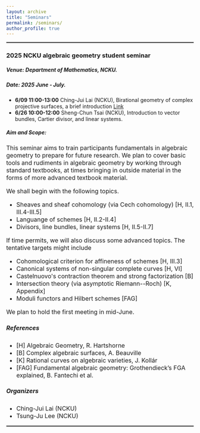 ```yaml
---
layout: archive
title: "Seminars"
permalink: /seminars/
author_profile: true
---
```


<hr style="border:1.5px solid gray">

### **2025 NCKU algebraic geometry student seminar**
##### **Venue**: Department of Mathematics, NCKU.
##### **Date**: 2025 June - July.

 - **6/09 11:00-13:00** Ching-Jui Lai (NCKU), Birational geometry of complex projective surfaces, a brief introduction [Link](https://math.ncku.edu.tw/p/406-1221-283478,r3765.php?Lang=zh-tw)
 - **6/26 10:00-12:00** Sheng-Chun Tsai (NCKU), Introduction to vector bundles, Cartier divisor, and linear systems.


##### **Aim and Scope**:

<font size="3">
This seminar aims to train participants fundamentals in
algebraic geometry to prepare for future research.
We plan to cover basic tools and rudiments in algebraic geometry
by working through standard textbooks, at times bringing 
in outside material in the forms of more advanced textbook material. 

We shall begin with the following topics.

 - Sheaves and sheaf cohomology (via Cech cohomology) [H, II.1, III.4-III.5]
 - Languange of schemes [H, II.2-II.4]
 - Divisors, line bundles, linear systems [H, II.5-II.7]

If time permits, we will also discuss some advanced topics. The tentative targets might include

 - Cohomological criterion for affineness of schemes [H, III.3]
 - Canonical systems of non-singular complete curves [H, VI]
 - Castelnuovo's contraction theorem and strong factorization [B]
 - Intersection theory (via asymptotic Riemann--Roch) [K, Appendix]
 - Moduli functors and Hilbert schemes [FAG]

We plan to hold the first meeting in mid-June. 

##### **References**
 - [H] Algebraic Geometry, R. Hartshorne
 - [B] Complex algebraic surfaces, A. Beauville
 - [K] Rational curves on algebraic varieties, J. Kollár
 - [FAG] Fundamental algebraic geometry: Grothendieck’s FGA explained, B. Fantechi et al.

##### **Organizers**
 - Ching-Jui Lai (NCKU)
 - Tsung-Ju Lee (NCKU)
</font>
<hr style="border:1.5px solid gray">


